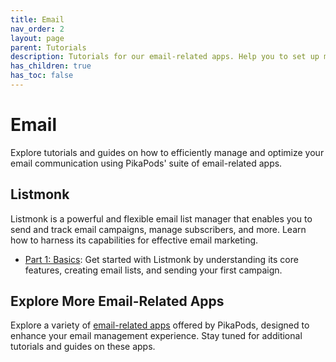 ```yaml
---
title: Email
nav_order: 2
layout: page
parent: Tutorials
description: Tutorials for our email-related apps. Help you to set up mailing lists of all sizes for private and business use.
has_children: true
has_toc: false
---
```


# Email

Explore tutorials and guides on how to efficiently manage and optimize your email communication using PikaPods' suite of email-related apps.

## Listmonk

Listmonk is a powerful and flexible email list manager that enables you to send and track email campaigns, manage subscribers, and more. Learn how to harness its capabilities for effective email marketing.

- [Part 1: Basics](listmonk-1-basics): Get started with Listmonk by understanding its core features, creating email lists, and sending your first campaign.

## Explore More Email-Related Apps

Explore a variety of [email-related apps](https://www.pikapods.com/apps#email) offered by PikaPods, designed to enhance your email management experience. Stay tuned for additional tutorials and guides on these apps.
